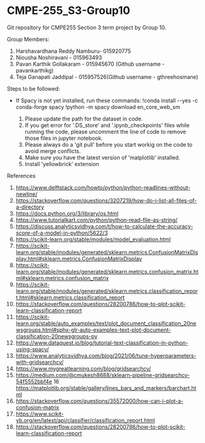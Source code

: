 # CMPE-255_S3-Group10
Git repository for CMPE255 Section 3 term project by Group 10. 

Group Members:

  1. Harshavardhana Reddy Namburu- 015920775 
  2. Niousha Noshiravani - 015963493 
  3. Pavan Karthik Gollakaram - 015945670 (Github username - pavankarthikg)
  4. Teja Ganapati Jaddipal - 015957526(Github username - gthreehosmane)


Steps to be followed:
- If Spacy is not yet installed, run these commands:
  !conda install --yes -c conda-forge spacy
  !python -m spacy download en_core_web_sm

  1. Please update the path for the dataset in code.
  2. If you get error for '.DS_store' and '.ipynb_checkpoints' files while running the code, please uncomment the line of code to remove those files in jupyter notebook.
  3. Please always do a 'git pull' before you start workig on the code to avoid merge conflicts.
  4. Make sure you have the latest version of 'matplotlib' installed.
  5. Install 'yellowbrick' extension




References

1.  https://www.delftstack.com/howto/python/python-readlines-without-newline/
2.  https://stackoverflow.com/questions/3207219/how-do-i-list-all-files-of-a-directory
3.  https://docs.python.org/3/library/os.html
4.  https://www.tutorialkart.com/python/python-read-file-as-string/
5.  https://discuss.analyticsvidhya.com/t/how-to-calculate-the-accuracy-score-of-a-model-in-python/5622/3
6.  https://scikit-learn.org/stable/modules/model_evaluation.html
7.  https://scikit-learn.org/stable/modules/generated/sklearn.metrics.ConfusionMatrixDisplay.html#sklearn.metrics.ConfusionMatrixDisplay
8.  https://scikit-learn.org/stable/modules/generated/sklearn.metrics.confusion_matrix.html#sklearn.metrics.confusion_matrix
9.  https://scikit-learn.org/stable/modules/generated/sklearn.metrics.classification_report.html#sklearn.metrics.classification_report
10. https://stackoverflow.com/questions/28200786/how-to-plot-scikit-learn-classification-report
11. https://scikit-learn.org/stable/auto_examples/text/plot_document_classification_20newsgroups.html#sphx-glr-auto-examples-text-plot-document-classification-20newsgroups-py
12. https://www.dataquest.io/blog/tutorial-text-classification-in-python-using-spacy/
13. https://www.analyticsvidhya.com/blog/2021/06/tune-hyperparameters-with-gridsearchcv/
14. https://www.mygreatlearning.com/blog/gridsearchcv/
15. https://medium.com/@cmukesh8688/sklearn-pipeline-gridsearchcv-54f5552bbf4e
16 https://matplotlib.org/stable/gallery/lines_bars_and_markers/barchart.html
17. https://stackoverflow.com/questions/35572000/how-can-i-plot-a-confusion-matrix
18. https://www.scikit-yb.org/en/latest/api/classifier/classification_report.html
19. https://stackoverflow.com/questions/28200786/how-to-plot-scikit-learn-classification-report

